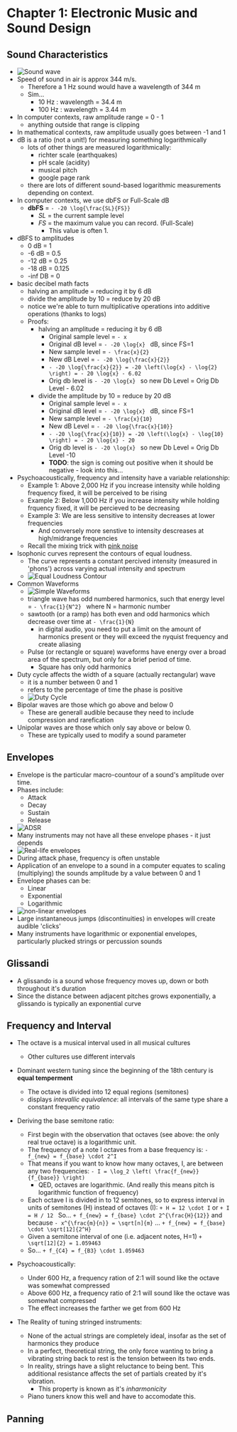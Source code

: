 Chapter 1: Electronic Music and Sound Design
=============

## Sound Characteristics

- ![Sound wave](/resources/images/music/molecules.png)
- Speed of sound in air is approx 344 m/s.
    - Therefore a 1 Hz sound would have a wavelength of 344 m
    - Sim...
        - 10 Hz : wavelength = 34.4 m
        - 100 Hz : wavelength = 3.44 m
- In computer contexts, raw amplitude range = 0 - 1
    - anything outside that range is clipping    
- In mathematical contexts, raw amplitude usually goes between -1 and 1
- dB is a ratio (not a unit!) for measuring something logarithmically
    - lots of other things are measured logarithmically:
        - richter scale (earthquakes)
        - pH scale (acidity)
        - musical pitch
        - google page rank        
    - there are lots of different sound-based logarithmic measurements depending on context.
- In computer contexts, we use dbFS or Full-Scale dB
    - **dbFS** = `- -20 \log{\frac{SL}{FS}} `
        - *SL* = the current sample level
        - *FS* = the maximum value you can record.  (Full-Scale)
            - This value is often 1.        
- dBFS to amplitudes
    - 0 dB = 1
    - -6 dB = 0.5 
    - -12 dB = 0.25
    - -18 dB = 0.125
    - -inf DB = 0    
- basic decibel math facts
    - halving an amplitude = reducing it by 6 dB    
    - divide the amplitude by 10 = reduce by 20 dB
    - notice we're able to turn multiplicative operations into additive operations (thanks to logs)
    - Proofs:
        - halving an amplitude = reducing it by 6 dB  
            - Original sample level = `- x`
            - Original dB level = `- -20 \log{x} ` dB, since FS=1
            - New sample level = `- \frac{x}{2} `
            - New dB Level = `- -20 \log{\frac{x}{2}} `
            - `- -20 \log{\frac{x}{2}} = -20 \left(\log{x} - \log{2} \right) = - 20 \log{x} - 6.02 `
            - Orig db level is `- -20 \log{x} `  so new Db Level = Orig Db Level - 6.02
        - divide the amplitude by 10 = reduce by 20 dB
            - Original sample level = `- x`
            - Original dB level = `- -20 \log{x} ` dB, since FS=1
            - New sample level = `- \frac{x}{10} `
            - New dB Level = `- -20 \log{\frac{x}{10}} `
            - `- -20 \log{\frac{x}{10}} = -20 \left(\log{x} - \log{10} \right) = - 20 \log{x} - 20 `
            - Orig db level is `- -20 \log{x} `  so new Db Level = Orig Db Level -10
            - **TODO**: the sign is coming out positive when it should be negative - look into this...
- Psychoacoustically, frequency and intensity have a variable relationship:
    - Example 1: Above 2,000 Hz if you increase intensity while holding frequency fixed, it will be perceived to be rising
    - Example 2: Below 1,000 Hz if you increase intensity while holding frquency fixed, it will be percieved to be decreasing
    - Example 3: We are less sensitive to intensity decreases at lower frequencies 
        - And conversely more senstive to intensity descreases at high/midrange frequencies
    - Recall the mixing trick with [pink noise](https://www.soundonsound.com/techniques/mixing-pink-noise-reference)
- Isophonic curves represent the contours of equal loudness.
    - The curve represents a constant percived intensity (measured in 'phons') across varying actual intensity and spectrum
    - ![Equal Loudness Contour](/resources/images/music/equal-loudness.png)
- Common Waveforms
    - ![Simple Waveforms](/resources/images/music/simplewaves.jpeg)
    - triangle wave has odd numbered harmonics, such that energy level =  `- \frac{1}{N^2} ` where N = harmonic number
    - sawtooth (or a ramp) has both even and odd harmonics which decrease over time at `- \frac{1}{N} `
        - in digital audio, you need to put a limit on the amount of harmonics present or they will exceed the nyquist frequency and create aliasing
    - Pulse (or rectangle or square) waveforms have energy over a broad area of the spectrum, but only for a brief period of time.
        - Square has only odd harmonics
- Duty cycle affects the width of a square (actually rectangular) wave
    - it is a number between 0 and 1
    - refers to the percentage of time the phase is positive
    - ![Duty Cycle](/resources/images/music/duty-cycle.JPG)
- Bipolar waves are those which go above and below 0
    - These are generall audible because they need to include compression and rarefication
- Unipolar waves are those which only say above or below 0.
    - These are typically used to modify a sound parameter

## Envelopes
- Envelope is the particular macro-countour of a sound's amplitude over time.
- Phases include:
    - Attack
    - Decay
    - Sustain
    - Release
- ![ADSR](/resources/images/music/note-adsr.gif)
- Many instruments may not have all these envelope phases - it just depends
- ![Real-life envelopes](/resources/images/music/Envelope.gif)
- During attack phase, frequency is often unstable
- Application of an envelope to a sound in a computer equates to scaling (multiplying) the sounds amplitude by a value between 0 and 1
- Envelope phases can be:
    - Linear
    - Exponential
    - Logarithmic
- ![non-linear envelopes](/resources/images/music/nord_shape.jpg)
- Large instantaneous jumps (discontinuities) in envelopes will create audible 'clicks'
- Many instruments have logarithmic or exponential envelopes, particularly plucked strings or percussion sounds

## Glissandi
- A glissando is a sound whose frequency moves up, down or both throughout it's duration
- Since the distance between adjacent pitches grows exponentially, a glissando is typically an exponential curve

## Frequency and Interval
- The octave is a musical interval used in all musical cultures
    - Other cultures use different intervals
- Dominant western tuning since the beginning of the 18th century is **equal temperment**   
    - The octave is divided into 12 equal regions (semitones)
    - displays *intevallic equivalence*: all intervals of the same type share a constant frequency ratio
- Deriving the base semitone ratio:
    - First begin with the observation that octaves (see above: the only real true octave) is a logarithmic unit.
    - The frequency of a note I octaves from a base frequency is: ```- f_{new} = f_{base} \cdot 2^I```
    - That means if you want to know how many octaves, I, are between any two frequencies: ```- I = \log_2 \left( \frac{f_{new}}{f_{base}} \right) ```
        - QED, octaves are logarithmic.  (And really this means pitch is logarithmic function of frequency)
    - Each octave I is divided in to 12 semitones, so to express interval in units of semitones (H) instead of octaves (I):
        ```+ H = 12 \cdot I```
        or
        ```+ I = H / 12 ```
        So...
        ```+ f_{new} = f_{base} \cdot 2^{\frac{H}{12}}```
        and because ```- x^{\frac{m}{n}} = \sqrt[n]{m}``` ...
         ```+ f_{new} = f_{base} \cdot \sqrt[12]{2^H}```
    - Given a semitone interval of one (i.e. adjacent notes, H=1)
        ```+ \sqrt[12]{2} = 1.059463```
    - So...
        ```+ f_{C4} = f_{B3} \cdot 1.059463```

- Psychoacoustically:
    - Under 600 Hz, a frequency ration of 2:1 will sound like the octave was somewhat compressed
    - Above 600 Hz, a frequency ratio of 2:1 will sound like the octave was somewhat compressed
    - The effect increases the farther we get from 600 Hz
- The Reality of tuning stringed instruments:
    - None of the actual strings are completely ideal, insofar as the set of harmonics they produce
    - In a perfect, theoretical string, the only force wanting to bring a vibrating string back to rest is the tension between its two ends.
    - In reality, strings have a slight reluctance to being bent.  This additional resistance affects the set of partials created by it's vibration.
        - This property is known as it's *inharmonicity*
    - Piano tuners know this well and have to accomodate this.

## Panning
